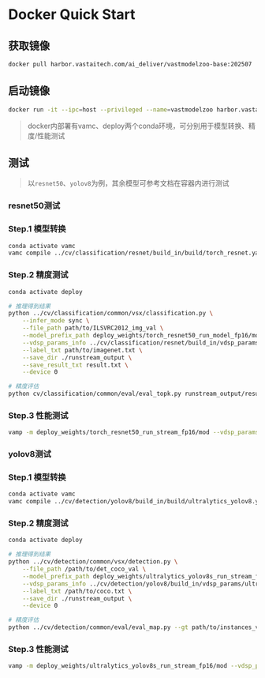 # Docker Quick Start

## 获取镜像

```bash
docker pull harbor.vastaitech.com/ai_deliver/vastmodelzoo-base:202507
```

## 启动镜像

```bash
docker run -it --ipc=host --privileged --name=vastmodelzoo harbor.vastaitech.com/ai_deliver/vastmodelzoo-base:202507 bash
```

> docker内部署有vamc、deploy两个conda环境，可分别用于模型转换、精度/性能测试

## 测试
> 以`resnet50`、`yolov8`为例，其余模型可参考文档在容器内进行测试

### resnet50测试

### Step.1 模型转换

```bash
conda activate vamc
vamc compile ../cv/classification/resnet/build_in/build/torch_resnet.yaml
```

### Step.2 精度测试

```bash
conda activate deploy

# 推理得到结果
python ../cv/classification/common/vsx/classification.py \
    --infer_mode sync \
    --file_path path/to/ILSVRC2012_img_val \
    --model_prefix_path deploy_weights/torch_resnet50_run_model_fp16/mod \
    --vdsp_params_info ../cv/classification/resnet/build_in/vdsp_params/torchvision-resnet50-vdsp_params.json \
    --label_txt path/to/imagenet.txt \
    --save_dir ./runstream_output \
    --save_result_txt result.txt \
    --device 0

# 精度评估
python cv/classification/common/eval/eval_topk.py runstream_output/result.txt
```

### Step.3 性能测试

```bash
vamp -m deploy_weights/torch_resnet50_run_stream_fp16/mod --vdsp_params ../cv/classification/resnet/build_in/vdsp_params/torchvision-resnet50-vdsp_params.json -i 8 -p 1 -b 2 -s [3,224,224]
```

### yolov8测试

### Step.1 模型转换

```bash
conda activate vamc
vamc compile ../cv/detection/yolov8/build_in/build/ultralytics_yolov8.yaml
```

### Step.2 精度测试

```bash
conda activate deploy

# 推理得到结果
python ../cv/detection/common/vsx/detection.py \
    --file_path /path/to/det_coco_val \
    --model_prefix_path deploy_weights/ultralytics_yolov8s_run_stream_fp16/mod \
    --vdsp_params_info ../cv/detection/yolov8/build_in/vdsp_params/ultralytics-yolov8s-vdsp_params.json \
    --label_txt /path/to/coco.txt \
    --save_dir ./runstream_output \
    --device 0

# 精度评估
python ../cv/detection/common/eval/eval_map.py --gt path/to/instances_val2017.json --txt ./runstream_output
```

### Step.3 性能测试

```bash
vamp -m deploy_weights/ultralytics_yolov8s_run_stream_fp16/mod --vdsp_params ../cv/detection/yolov8/build_in/vdsp_params/ultralytics-yolov8s-vdsp_params.json -i 1 p 1 -b 1 -d 0